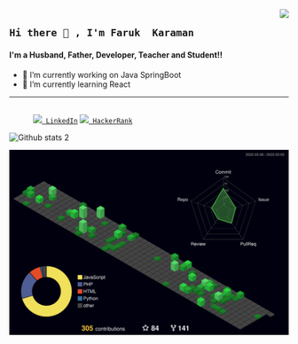 
<img align="right" src="https://gpvc.arturio.dev/FarukKaramanVektorel">

## `Hi there 👋 , I'm Faruk  Karaman`



#### I'm a Husband, Father, Developer, Teacher and Student!!


    

- 🔭 I’m currently working on  Java SpringBoot
- 🌱 I’m currently learning React
---

<code>
      <a href="https://www.linkedin.com/in/faruk-karaman/" title="LinkedIn"><img width="22" src="https://upload.wikimedia.org/wikipedia/commons/thumb/f/f8/LinkedIn_icon_circle.svg/1200px-LinkedIn_icon_circle.svg.png"> LinkedIn</a></code>
    <code><a href="https://www.hackerrank.com/faruqi78" title="HackerRank"><img width="22" src="https://upload.wikimedia.org/wikipedia/commons/6/65/HackerRank_logo.png"> HackerRank</a></code>

    

![Github stats 2](https://github-readme-stats.vercel.app/api?username=FarukKaramanVektorel&show_icons=true&theme=radical)

  ![](./profile-3d-contrib/profile-night-green.svg)
